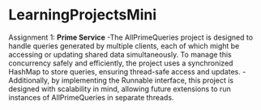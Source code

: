 # LearningProjectsMini

Assignment 1: **Prime Service**
-The AllPrimeQueries project is designed to handle queries generated by multiple clients, each of which might be accessing or updating shared data simultaneously. To manage this concurrency safely and efficiently, the project uses a synchronized HashMap to store queries, ensuring thread-safe access and updates.
-Additionally, by implementing the Runnable interface, this project is designed with scalability in mind, allowing future extensions to run instances of AllPrimeQueries in separate threads.

